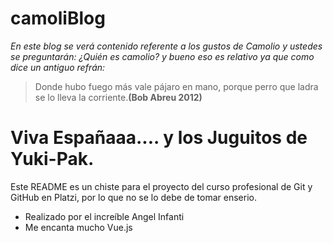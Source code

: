 # camoliBlog
*En este blog se verá contenido referente a los gustos de Camolio y ustedes se preguntarán: ¿Quién es camolio? y bueno eso es relativo ya que como dice un antiguo refrán:*
> Donde hubo fuego más vale pájaro en mano, porque perro que ladra se lo lleva la corriente.**(Bob Abreu 2012)**

# Viva Españaaa.... y los Juguitos de Yuki-Pak.

Este README es un chiste para el proyecto del curso profesional de Git y GitHub en Platzi, por lo que no se lo debe de tomar enserio.
* Realizado por el increíble Angel Infanti
* Me encanta mucho Vue.js